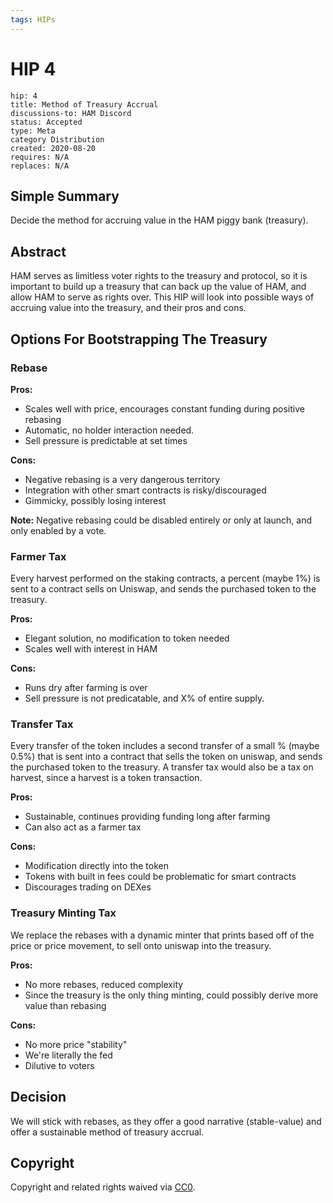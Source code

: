 ```yaml
---
tags: HIPs
---
```

# HIP 4
```
hip: 4
title: Method of Treasury Accrual
discussions-to: HAM Discord
status: Accepted
type: Meta
category Distribution
created: 2020-08-20
requires: N/A
replaces: N/A
```

## Simple Summary
Decide the method for accruing value in the HAM piggy bank (treasury).

## Abstract
HAM serves as limitless voter rights to the treasury and protocol, so it is important to build up a treasury that can back up the value of HAM, and allow HAM to serve as rights over.
This HIP will look into possible ways of accruing value into the treasury, and their pros and cons.

## Options For Bootstrapping The Treasury

### Rebase
**Pros:**
- Scales well with price, encourages constant funding during positive rebasing
- Automatic, no holder interaction needed.
- Sell pressure is predictable at set times

**Cons:**
- Negative rebasing is a very dangerous territory
- Integration with other smart contracts is risky/discouraged
- Gimmicky, possibly losing interest

**Note:** Negative rebasing could be disabled entirely or only at launch, and only enabled by a vote.

### Farmer Tax
Every harvest performed on the staking contracts, a percent (maybe 1%) is sent to a contract sells on Uniswap, and sends the purchased token to the treasury.

**Pros:**
- Elegant solution, no modification to token needed
- Scales well with interest in HAM

**Cons:**
- Runs dry after farming is over
- Sell pressure is not predicatable, and X% of entire supply.

### Transfer Tax
Every transfer of the token includes a second transfer of a small % (maybe 0.5%) that is sent into a contract that sells the token on uniswap, and sends the purchased token to the treasury.
A transfer tax would also be a tax on harvest, since a harvest is a token transaction.

**Pros:**
- Sustainable, continues providing funding long after farming
- Can also act as a farmer tax

**Cons:**
- Modification directly into the token
- Tokens with built in fees could be problematic for smart contracts
- Discourages trading on DEXes

### Treasury Minting Tax
We replace the rebases with a dynamic minter that prints based off of the price or price movement, to sell onto uniswap into the treasury.

**Pros:**
- No more rebases, reduced complexity
- Since the treasury is the only thing minting, could possibly derive more value than rebasing

**Cons:**
- No more price "stability"
- We're literally the fed
- Dilutive to voters

## Decision
We will stick with rebases, as they offer a good narrative (stable-value) and offer a sustainable method of treasury accrual.

## Copyright
Copyright and related rights waived via [CC0](https://creativecommons.org/publicdomain/zero/1.0/).

